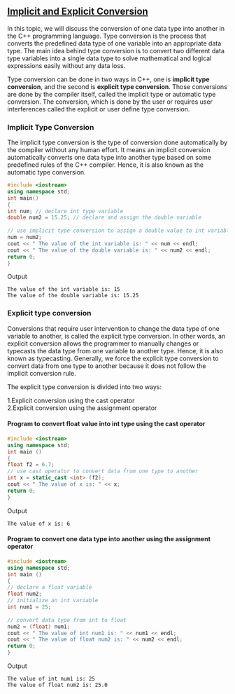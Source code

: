 ## <u>Implicit and Explicit Conversion</u>

In this topic, we will discuss the conversion of one data type into another in the C++ programming language. Type conversion is the process that converts the predefined data type of one variable into an appropriate data type. The main idea behind type conversion is to convert two different data type variables into a single data type to solve mathematical and logical expressions easily without any data loss.

Type conversion can be done in two ways in C++, one is <b>implicit type conversion</b>, and the second is <b>explicit type conversion</b>. Those conversions are done by the compiler itself, called the implicit type or automatic type conversion. The conversion, which is done by the user or requires user interferences called the explicit or user define type conversion.

### Implicit Type Conversion

The implicit type conversion is the type of conversion done automatically by the compiler without any human effort. It means an implicit conversion automatically converts one data type into another type based on some predefined rules of the C++ compiler. Hence, it is also known as the automatic type conversion.

```c++
#include <iostream>  
using namespace std;  
int main()  
{  
int num; // declare int type variable   
double num2 = 15.25; // declare and assign the double variable   
  
// use implicit type conversion to assign a double value to int variable  
num = num2;  
cout << " The value of the int variable is: " << num << endl;  
cout << " The value of the double variable is: " << num2 << endl;  
return 0;  
}  
```

Output

```
The value of the int variable is: 15
The value of the double variable is: 15.25
```

### Explicit type conversion

Conversions that require user intervention to change the data type of one variable to another, is called the explicit type conversion. In other words, an explicit conversion allows the programmer to manually changes or typecasts the data type from one variable to another type. Hence, it is also known as typecasting. Generally, we force the explicit type conversion to convert data from one type to another because it does not follow the implicit conversion rule.

The explicit type conversion is divided into two ways:

1.Explicit conversion using the cast operator<br>
2.Explicit conversion using the assignment operator

#### Program to convert float value into int type using the cast operator

```c++
#include <iostream>  
using namespace std;  
int main ()  
{  
float f2 = 6.7;  
// use cast operator to convert data from one type to another  
int x = static_cast <int> (f2);  
cout << " The value of x is: " << x;  
return 0;  
}   
```

Output

```
The value of x is: 6
```

#### Program to convert one data type into another using the assignment operator

```c++
#include <iostream>  
using namespace std;  
int main ()  
{  
// declare a float variable  
float num2;  
// initialize an int variable  
int num1 = 25;  
  
// convert data type from int to float  
num2 = (float) num1;  
cout << " The value of int num1 is: " << num1 << endl;  
cout << " The value of float num2 is: " << num2 << endl;  
return 0;  
}  
```

Output

```
The value of int num1 is: 25
The value of float num2 is: 25.0
```